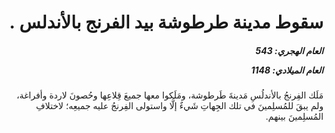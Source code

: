 <h1 dir="rtl">سقوط مدينة طرطوشة بيد الفرنج بالأندلس .</h1>

<h5 dir="rtl">العام الهجري:  543

العام الميلادي: 1148

</h5>

<p dir="rtl">مَلَك الفِرنجُ بالأندلُسِ مَدينةَ طَرطوشة، ومَلَكوا معها جميعَ قِلاعِها وحُصونَ لاردة وأفراغة، ولم يبقَ للمُسلِمينَ في تلك الجِهاتِ شَيءٌ إلَّا واستولى الفِرنجُ عليه جميعِه؛ لاختلافِ المُسلِمينَ بينهم.</p></br>
